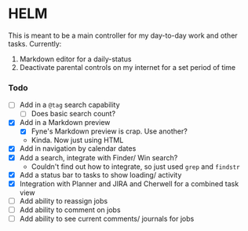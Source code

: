# HELM

This is meant to be a main controller for my day-to-day work and other tasks. Currently:

1. Markdown editor for a daily-status
2. Deactivate parental controls on my internet for a set period of time

### Todo

* [ ] Add in a `@tag` search capability
  * [ ] Does basic search count?
* [x] Add in a Markdown preview 
  * [x] Fyne's Markdown preview is crap. Use another?
  * Kinda. Now just using HTML
* [x] Add in navigation by calendar dates
* [x] Add a search, integrate with Finder/ Win search?
  * Couldn't find out how to integrate, so just used `grep` and `findstr`
* [x] Add a status bar to tasks to show loading/ activity
* [x] Integration with Planner and JIRA and Cherwell for a combined task view
* [ ] Add ability to reassign jobs
* [ ] Add ability to comment on jobs
* [ ] Add ability to see current comments/ journals for jobs
